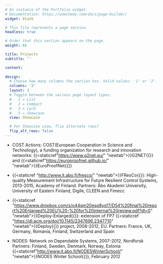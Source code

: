 ```yaml
---
# An instance of the Portfolio widget.
# Documentation: https://wowchemy.com/docs/page-builder/
widget: blank

# This file represents a page section.
headless: true

# Order that this section appears on the page.
weight: 65

title: Projects
subtitle: ''

content:
  
design:
  # Choose how many columns the section has. Valid values: '1' or '2'.
  columns: '2'
  layout: 3
  # Toggle between the various page layout types.
  #   1 = List
  #   2 = Compact
  #   3 = Card
  #   5 = Showcase
  view: Showcase

  # For Showcase view, flip alternate rows?
  flip_alt_rows: false
---
```

* COST Actions: COST(European Cooperation in Science and Technology), a funding organization for research and innovation networks: {{<staticref"https://www.g2net.eu/" "newtab">}}G2NET{{</staticref>}} and {{<staticref"https://europroofnet.github.io/" "newtab">}}EuroProofNet{{</staticref>}}

* {{<staticref "http://www.it.abo.fi/fresco/" "newtab">}}FResCo{{</staticref>}}: High-quality Measurement Infrastructure for Future Resilient Control Systems, 2013-2015, Academy of Finland.
    Partners: Åbo Akademi University, University of Eastern Finland, Digile, CLEEN and Fimecc

* {{<staticref "https://www.dropbox.com/s/o44qm20esp8ysf7/D54%20final%20report%20Enlarged%20EU%20-%20for%20internal%20review.pdf?dl=0" "newtab">}}Deploy-Enlarged{{</staticref>}}: extension of FP7 
{{<staticref "https://dl.acm.org/doi/10.1145/2347696.2347710" "newtab">}}Deploy{{</staticref>}} project, 2008-2012, EU.
    Partners: France, UK, Germany, Romania, Finland, Switzerland and Spain

* NODES: Network on Dependable Systems, 2007-2012, Nordforsk
    Partners: Finland, Sweden, Denmark, Norway, Estonia
    {{<staticref"http://www.it.abo.fi/NODESWinterSchool/" "newtab">}}NODES Winter School{{</staticref>}}, February 2012


